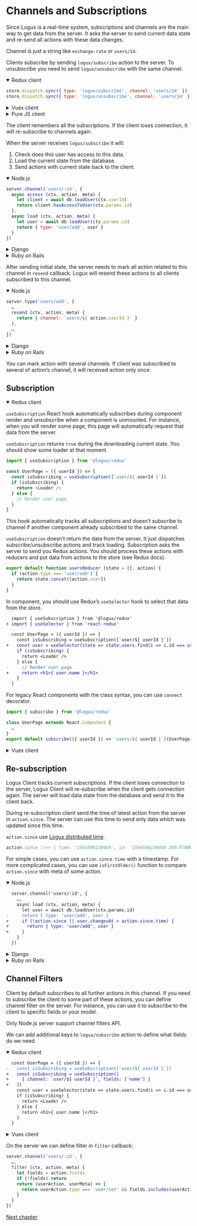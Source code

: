 
# Channels and Subscriptions

Since Logux is a real-time system, subscriptions and channels are the main way to get data from the server. It asks the server to send current data state and re-send all actions with these data changes.

Channel is just a string like `exchange-rate` or `users/14`.

Clients subscribe by sending `logux/subscribe` action to the server. To unsubscribe
you need to send `logux/unsubscribe` with the same channel.

<details open><summary>Redux client</summary>

```js
store.dispatch.sync({ type: 'logux/subscribe', channel: 'users/14' })
store.dispatch.sync({ type: 'logux/unsubscribe', channel: 'users/14' })
```

</details>
<details><summary>Vuex client</summary>

```js
store.commit.sync({ type: 'logux/subscribe', channel: 'users/14' })
store.commit.sync({ type: 'logux/unsubscribe', channel: 'users/14' })
```

</details>
<details><summary>Pure JS client</summary>

```js
client.log.add({ type: 'logux/subscribe', channel: 'users/14' }, { sync: true })
client.log.add({ type: 'logux/unsubscribe', channel: 'users/14' }, { sync: true })
```

</details>

The client remembers all the subscriptions. If the client loses connection, it will re-subscribe to channels again.

When the server receives `logux/subscribe` it will:

1. Check does this user has access to this data.
2. Load the current state from the database.
3. Send actions with current state back to the client.

<details open><summary>Node.js</summary>

```js
server.channel('users/:id', {
  async access (ctx, action, meta) {
    let client = await db.loadUser(ctx.userId)
    return client.hasAccessToUser(ctx.params.id)
  },
  async load (ctx, action, meta) {
    let user = await db.loadUser(ctx.params.id)
    return { type: 'user/add', user }
  }
})
```

</details>
<details><summary>Django</summary>

```python
class UserChannel(ChannelCommand):

    channel_pattern = r'^users/(?P<user_id>\w+)$'

    def access(self, action: Action, meta: Optional[Meta]) -> bool:
        client = User.objects.get(pk=meta.user_id)
        return client.has_access_to_user(self.params['user_id'])

    def load(self, action: Action, meta: Meta) -> Action:
        user = User.objects.get(pk=self.params['user_id'])
        return {'type': 'user/add', 'payload': {'user': user.json()} }
```

</details>
<details><summary>Ruby on Rails</summary>

```ruby
# app/logux/policies/channels/users.rb
module Policies
  module Actions
    class users < Policies::Base
      def subscribe?
        client = User.find(userId)
        id = action.channel.split('/')[1]
        return client.has_access_to_user? id
      end
    end
  end
end
```

```ruby
# app/logux/channels/users.rb
module Channels
  class Users < Logux::ChannelController
    def initial_data
      user = User.find(action.channel.split('/')[1])
      [{ type: 'user/add', user: user }]
    end
  end
end
```

</details>

After sending initial state, the server needs to mark all action related to this channel in `resend` callback. Logux will resend these actions to all clients subscribed to this channel.

<details open><summary>Node.js</summary>

```js
server.type('users/add', {
  …
  resend (ctx, action, meta) {
    return { channel: `users/${ action.userId }` }
  },
  …
})
```

</details>
<details><summary>Django</summary>

```python
class AddUserAction(ActionCommand):
    action_type = 'users/add'

    def resend(self, action: Action, meta: Optional[Meta]) -> List[str]:
        return [f'users/{action["userId"]}']
```

</details>
<details><summary>Ruby on Rails</summary>

*Under construction. Until `resend` will be implemented in the gem.*

</details>

You can mark action with several channels. If client was subscribed to several of action’s channel, it will received action only once.


## Subscription

<details open><summary>Redux client</summary>

`useSubscription` React hook automatically subscribes during component render and unsubscribe when a component is unmounted. For instance, when you will render some page, this page will automatically request that data from the server.

`useSubscription` returns `true` during the downloading current state. You should show some loader at that moment.

```js
import { useSubscription } from '@logux/redux'

const UserPage = ({ userId }) => {
  const isSubscribing = useSubscription([`user/${ userId }`])
  if (isSubscribing) {
    return <Loader />
  } else {
    // Render user page
  }
}
```

This hook automatically tracks all subscriptions and doesn’t subscribe to channel if another component already subscribed to the same channel.

`useSubscription` doesn’t return the data from the server. It just dispatches subscribe/unsubscribe actions and track loading. Subscription asks the server to send you Redux actions. You should process these actions with reducers and put data from actions to the store (see Redux docs).

```js
export default function usersReducer (state = [], action) {
  if (action.type === 'user/add') {
    return state.concat([action.user])
  }
}
```

In component, you should use Redux’s `useSelector` hook to select that data from the store.

```diff
  import { useSubscription } from '@logux/redux'
+ import { useSelector } from 'react-redux'

  const UserPage = ({ userId }) => {
    const isSubscribing = useSubscription([`user/${ userId }`])
+   const user = useSelector(state => state.users.find(i => i.id === userId))
    if (isSubscribing) {
      return <Loader />
    } else {
-     // Render user page
+     return <h1>{ user.name }</h1>
    }
  }
```

For legacy React components with the class syntax, you can use `connect` decorator.

```js
import { subscribe } from '@logux/redux'

class UserPage extends React.Component {
  …
}
export default subscribe(({ userId }) => `users/${ userId }`)(UserPage)
```

</details>
<details><summary>Vuex client</summary>

Use `useSubscription` composable function or wrap template into `Subscribe` component.

`useSubscription` automatically subscribes for channels during component initialization and unsubscribe on unmounted. For instance, when you will render some page, that page will automatically request data from the server.

`useSubscription` returns `true` during loading the current state. You can use this to show the loading status.

```html
<template>
  <h1 v-if="isSubscribing">Loading</h1>
  <!-- Render user page -->
</template>

<script>
import { toRefs, computed } from 'vue'
import { useSubscription } from '@logux/vuex'

export default {
  props: ['userId'],
  setup (props) {
    let { userId } = toRefs(props)
    let isSubscribing = useSubscription(() => [`users/${userId.value}`])
    return { isSubscribing }
  }
}
</script>
```

This function automatically tracks all subscriptions and doesn’t subscribe to channel if another component already subscribed to the same channel.

`useSubscription` doesn’t receive the data from the server. It just sends `logux/subscribe` and `logux/unsubscribe` actions and tracks loading status. Subscription asks the server to send you actions. You should process these actions with Vuex mutation and put state from actions to the store (see Vuex docs).

In component, you should just return the state within a computed property as usual.

```diff
  <template>
    <h1 v-if="isSubscribing">Loading</h1>
-   <!-- Render user page -->
+   <h1 v-else>{{ user.name }}</h1>
  </template>

  <script>
  import { toRefs, computed } from 'vue'
- import { useSubscription } from '@logux/vuex'
+ import { useStore, useSubscription } from '@logux/vuex'

  export default {
    props: ['userId'],
    setup (props) {
      let { userId } = toRefs(props)
      let isSubscribing = useSubscription(() => [`users/${userId.value}`])
+
+     let store = useStore()
+     let user = computed(() => store.state.user[userId.value])
+
-     return { isSubscribing }
+     return { isSubscribing, user }
    }
  }
  </script>
```

`Subscribe` is a component with scoped slots. It takes a `channels` in its props and passes down the `isSubscribing`.

```html
<template>
  <subscribe :channels="[`user/${userId}`]" v-slot="{ isSubscribing }">
    <h1 v-if="isSubscribing">Loading</h1>
    <h1 v-else>{{ user.name }}</h1>
  </subscribe>
</template>

<script>
import { toRefs, computed } from 'vue'
import { Subscribe, useStore } from '@logux/vuex'

export default {
  components: { Subscribe },
  props: ['userId'],
  setup (props) {
    let { userId } = toRefs(props)

    let store = useStore()
    let user = computed(() => store.state.user[userId.value])

    return { userId, user }
  }
}
</script>
```
</details>


## Re-subscription

Logux Client tracks current subscriptions. If the client loses connection to the server, Logux Client will re-subscribe when the client gets connection again. The server will load data state from the database and send it to the client back.

During re-subscription client send the time of latest action from the server in `action.since`. The server can use this time to send only data which was updated since this time.

`action.since` use [Logux distributed time].

```js
action.since //=> { time: '1564508138460', id: '1564508138460 380:R7BNGAP5:px3-J3oc 0' }
```

For simple cases, you can use `action.since.time` with a timestamp. For more complicated cases, you can use `isFirstOlder()` function to compare `action.since` with meta of some action.

<details open><summary>Node.js</summary>

```diff
  server.channel('users/:id', {
    …,
    async load (ctx, action, meta) {
      let user = await db.loadUser(ctx.params.id)
-     return { type: 'user/add', user }
+     if (!action.since || user.changesAt > action.since.time) {
+       return { type: 'user/add', user }
+     }
    }
  })
```

</details>
<details><summary>Django</summary>

```python
class UserChannel(ChannelCommand):

    channel_pattern = r'^user/(?P<user_id>\w+)$'

    def load(self, action: Action, meta: Meta) -> Action:
        user = User.objects.get(pk=self.params['user_id'])
        since = action.get('since', None)
        if since is None or (user.changes_at > since['time']):
            return {'type': 'user/name', 'payload': {'user': user.json()} }
```

</details>
<details><summary>Ruby on Rails</summary>

```ruby
# app/logux/channels/users.rb
module Channels
  class Users < Logux::ChannelController
    def initial_data
      user = User.find(action.channel.split('/')[1])
      if !since_time || since_time < user.changed_at
        [{ type: 'user/add', user: user }]
      end
    end
  end
end
```

</details>

[Logux distributed time]: ./meta.md#id-and-time


## Channel Filters

Client by default subscribes to all further actions in this channel. If you need to subscribe the client to some part of these actions, you can define channel filter on the server. For instance, you can use it to subscribe to the client to specific fields or your model.

Only Node.js server support channel filters API.

We can add additional keys to `logux/subscribe` action to define what fields do we need.

<details open><summary>Redux client</summary>

```diff
  const UserPage = ({ userId }) => {
-   const isSubscribing = useSubscription([`user/${ userId }`])
+   const isSubscribing = useSubscription([
+     { channel: `user/${ userId }`, fields: ['name'] }
+   ])
    const user = useSelector(state => state.users.find(i => i.id === userId))
    if (isSubscribing) {
      return <Loader />
    } else {
      return <h1>{ user.name }</h1>
    }
  }
```

</details>
<details><summary>Vuex client</summary>

```diff
  import { toRefs, computed } from 'vue'
  import { useStore, useSubscription } from '@logux/vuex'

  export default {
    props: ['userId'],
    setup (props) {
      let { userId } = toRefs(props)
-     let isSubscribing = useSubscription(() => [`users/${userId.value}`])
+     let isSubscribing = useSubscription(() => [
+       { channel: `users/${userId.value}`, fields: ['name'] }
+     ])

      let store = useStore()
      let user = computed(() => store.state.user[userId.value])

      return { isSubscribing, user }
    }
  }
```

</details>

On the server we can define filter in `filter` callback:

```js
server.channel('users/:id', {
  …,
  filter (ctx, action, meta) {
    let fields = action.fields
    if (!fields) return
    return (userAction, userMeta) => {
      return userAction.type === 'user/set' && fields.includes(userAction.key)
    }
  }
})
```

[Next chapter](./reason.md)
